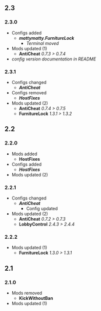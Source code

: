 ## 2.3
### 2.3.0
- Configs added
  - _**mattymatty.FurnitureLock**_
    - _Terminal moved_
- Mods updated (1)
  - **AntiCheat** _0.7.3 > 0.7.4_
- _config version documentation in README_
### 2.3.1
- Configs changed
  - _**AntiCheat**_
- Configs removed
  - _**HostFixes**_
- Mods updated (2)
  - **AntiCheat** _0.7.4 > 0.7.5_
  - **FurnitureLock** _1.3.1 > 1.3.2_

## 2.2
### 2.2.0
- Mods added
  - **HostFixes**
- Configs added
  - _**HostFixes**_
- Mods updated (2)
### 2.2.1
- Configs changed
  - _**AntiCheat**_
    - Config updated
- Mods updated (2)
  - **AntiCheat** _0.7.2 > 0.7.3_
  - **LobbyControl** _2.4.3 > 2.4.4_
### 2.2.2
- Mods updated (1)
  - **FurnitureLock** _1.3.0 > 1.3.1_

## 2.1
### 2.1.0
- Mods removed
  - **KickWithoutBan**
- Mods updated (1)